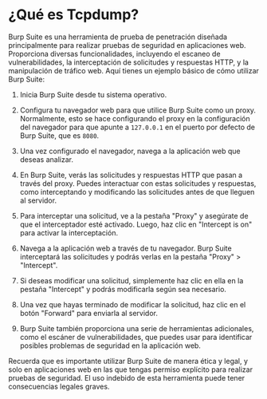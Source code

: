 
<h1>¿Qué es Tcpdump?</h1>
Burp Suite es una herramienta de prueba de penetración diseñada principalmente para realizar pruebas de seguridad en aplicaciones web. Proporciona diversas funcionalidades, incluyendo el escaneo de vulnerabilidades, la interceptación de solicitudes y respuestas HTTP, y la manipulación de tráfico web. Aquí tienes un ejemplo básico de cómo utilizar Burp Suite:

1. Inicia Burp Suite desde tu sistema operativo.

2. Configura tu navegador web para que utilice Burp Suite como un proxy. Normalmente, esto se hace configurando el proxy en la configuración del navegador para que apunte a `127.0.0.1` en el puerto por defecto de Burp Suite, que es `8080`.

3. Una vez configurado el navegador, navega a la aplicación web que deseas analizar.

4. En Burp Suite, verás las solicitudes y respuestas HTTP que pasan a través del proxy. Puedes interactuar con estas solicitudes y respuestas, como interceptando y modificando las solicitudes antes de que lleguen al servidor.

5. Para interceptar una solicitud, ve a la pestaña "Proxy" y asegúrate de que el interceptador esté activado. Luego, haz clic en "Intercept is on" para activar la interceptación.

6. Navega a la aplicación web a través de tu navegador. Burp Suite interceptará las solicitudes y podrás verlas en la pestaña "Proxy" > "Intercept".

7. Si deseas modificar una solicitud, simplemente haz clic en ella en la pestaña "Intercept" y podrás modificarla según sea necesario.

8. Una vez que hayas terminado de modificar la solicitud, haz clic en el botón "Forward" para enviarla al servidor.

9. Burp Suite también proporciona una serie de herramientas adicionales, como el escáner de vulnerabilidades, que puedes usar para identificar posibles problemas de seguridad en la aplicación web.

Recuerda que es importante utilizar Burp Suite de manera ética y legal, y solo en aplicaciones web en las que tengas permiso explícito para realizar pruebas de seguridad. El uso indebido de esta herramienta puede tener consecuencias legales graves.